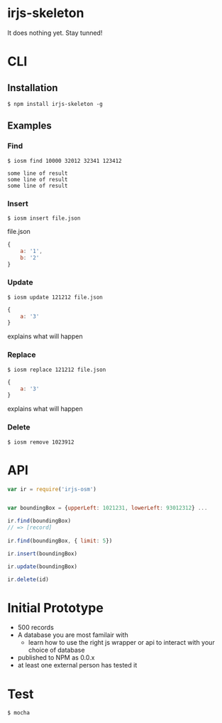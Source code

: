 # irjs-skeleton

It does nothing yet. Stay tunned!


# CLI

## Installation

	$ npm install irjs-skeleton -g
	
## Examples


### Find

	$ iosm find 10000 32012 32341 123412
	
	some line of result
	some line of result
	some line of result 

### Insert
	
	$ iosm insert file.json
	
	
file.json

```javascript
{
	a: '1',
	b: '2'
}
```

### Update

	$ iosm update 121212 file.json

```javascript
{
	a: '3'
}	
```

explains what will happen	

### Replace

	$ iosm replace 121212 file.json

```javascript
{
	a: '3'
}	
```

explains what will happen
	
### Delete

	$ iosm remove 1023912
	
	
# API

```javascript
var ir = require('irjs-osm')


var boundingBox = {upperLeft: 1021231, lowerLeft: 93012312} ... 

ir.find(boundingBox)
// => [record]
	
ir.find(boundingBox, { limit: 5})

ir.insert(boundingBox)

ir.update(boundingBox)

ir.delete(id)

```

# Initial Prototype

* 500 records
* A database you are most familair with
	* learn how to use the right js wrapper or api to interact with your choice of database
* published to NPM as 0.0.x
* at least one external person has tested it 


# Test

	$ mocha
	
